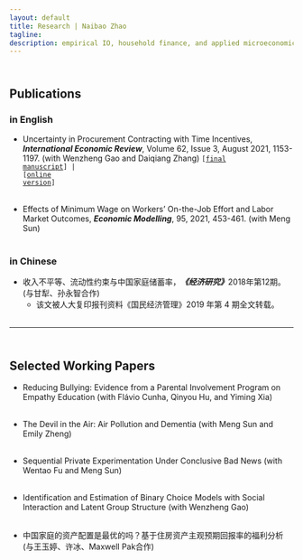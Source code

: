 ```yaml
---
layout: default
title: Research | Naibao Zhao
tagline:
description: empirical IO, household finance, and applied microeconomics.
---
```


## <br/> Publications
### in English

<!-- #### <a name="pub"></a>publications -->

<!-- ##### in Chinese -->
- Uncertainty in Procurement Contracting with Time Incentives, <strong><em>International Economic Review</em></strong>, Volume 62, Issue 3, August 2021, 1153-1197. (with Wenzheng Gao and Daiqiang Zhang) <code>[<a href="{{ BASE_PATH }}/research/ab_final_IER.pdf">final manuscript</a>] | [<a href="https://onlinelibrary.wiley.com/doi/full/10.1111/iere.12509">online version</a>]</code><br/><br/>

- Effects of Minimum Wage on Workers’ On-the-Job Effort and Labor Market Outcomes, <strong><em>Economic Modelling</em></strong>, 95, 2021, 453-461. (with Meng Sun)<br/><br/> 
  
### in Chinese

<!-- #### <a name="pub"></a>publications -->

<!-- ##### in Chinese -->

- 收入不平等、流动性约束与中国家庭储蓄率，<strong>_《经济研究》_</strong>2018年第12期。 (与甘犁、孙永智合作)<br/> 
  * 该文被人大复印报刊资料《国民经济管理》2019 年第 4 期全文转载。<br/><br/>



<!-- * Email: [foo@xyz.com](mailto:foo@xyz.com) -->

<!-- * Phone: [+91-123123](tel:+91-123123) -->

---

## <br/> Selected Working Papers

- Reducing Bullying: Evidence from a Parental Involvement Program on Empathy Education (with Flávio Cunha, Qinyou Hu, and Yiming Xia)<br/><br/>


- The Devil in the Air: Air Pollution and Dementia (with Meng Sun and Emily Zheng)<br/><br/>


- Sequential Private Experimentation Under Conclusive Bad News (with Wentao Fu and Meng Sun)<br/><br/> 
  
 
- Identification and Estimation of Binary Choice Models with Social Interaction and Latent Group Structure (with Wenzheng Gao)<br/><br/>


<!--- First Price Auction with Affiliation (with Li Zheng) -->
  
  
- 中国家庭的资产配置是最优的吗？基于住房资产主观预期回报率的福利分析 (与王玉婷、许冰、Maxwell Pak合作)<br/><br/>


<!--
##  <br/> Work in Progress
<!--
- Parent-Child Interactions: Expectation and Reality - A Structural Model and Estimation<br/>
  with <a href="http://yongzhisun.com" target="_blank"> Yongzhi Sun</a><br/>
<!--
- The Human Capital Formation of Left-Behind Children in China: A Structural Model and Estimation<br/>
  with <a href="http://yongzhisun.com" target="_blank"> Yongzhi Sun</a><br/><br/><br/>


<!-- 1. [Facebook](#) -->

